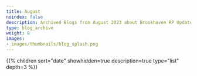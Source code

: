```yaml
---
title: August
noindex: false
description: Archived Blogs from August 2023 about Brookhaven RP Updates, exciting news, and new findings
type: blog_archive
weight: 8
images:
- images/thumbnails/blog_splash.png
---
```




{{% children sort="date" showhidden=true description=true type="list" depth=3 %}}
